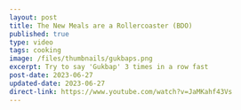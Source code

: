 ```yaml
---
layout: post
title: The New Meals are a Rollercoaster (BDO)
published: true
type: video
tags: cooking
image: /files/thumbnails/gukbaps.png
excerpt: Try to say 'Gukbap' 3 times in a row fast
post-date: 2023-06-27
updated-date: 2023-06-27
direct-link: https://www.youtube.com/watch?v=JaMKahf43Vs
---
```

